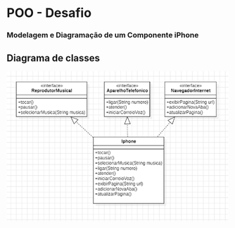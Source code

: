 # POO - Desafio

### Modelagem e Diagramação de um Componente iPhone

## Diagrama de classes

![exemplo](imagem-diagrama-classe/diagrama-classes.png)
